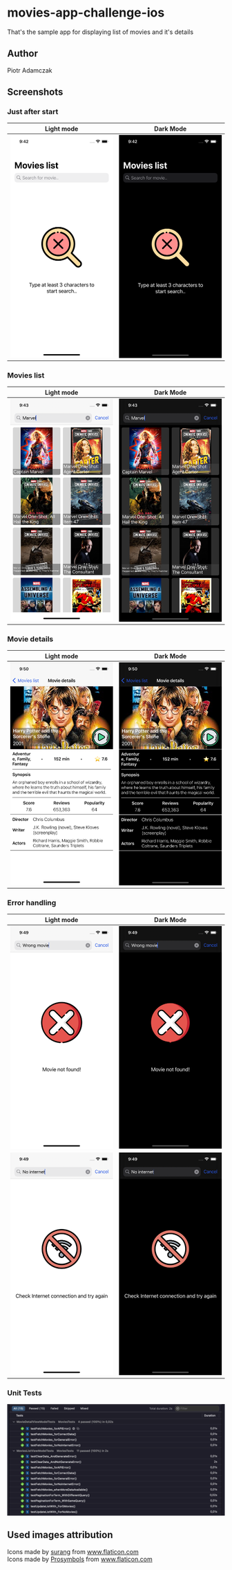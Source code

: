 # movies-app-challenge-ios

That's the sample app for displaying list of movies and it's details

## Author
Piotr Adamczak

## Screenshots

### Just after start

Light mode | Dark Mode
--- | ---
![Alt text](Resources/light/intro.png?raw=true "Intro - Light") |  ![Alt text](Resources/dark/intro.png?raw=true "Intro - Dark")

### Movies list

Light mode | Dark Mode
--- | ---
![Alt text](Resources/light/list.png?raw=true "List - Light") |  ![Alt text](Resources/dark/list.png?raw=true "List - Dark")

### Movie details

Light mode | Dark Mode
--- | ---
![Alt text](Resources/light/movie.png?raw=true "Movie - Light") |  ![Alt text](Resources/dark/movie.png?raw=true "Movie - Dark")

### Error handling

Light mode | Dark Mode
--- | ---
![Alt text](Resources/light/api_error.png?raw=true "Error - Light") |  ![Alt text](Resources/dark/api_error.png?raw=true "Error - Dark")
![Alt text](Resources/light/wifi_error.png?raw=true "Error - Light") |  ![Alt text](Resources/dark/wifi_error.png?raw=true "Error - Dark")

### Unit Tests
![Alt text](Resources/unit_tests.png?raw=true "Error - Light")

## Used images attribution

<div>Icons made by <a href="https://www.flaticon.com/authors/surang" title="surang">surang</a> from <a href="https://www.flaticon.com/" title="Flaticon">www.flaticon.com</a></div>

<div>Icons made by <a href="https://www.flaticon.com/authors/prosymbols" title="Prosymbols">Prosymbols</a> from <a href="https://www.flaticon.com/" title="Flaticon">www.flaticon.com</a></div>
